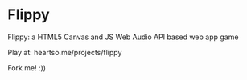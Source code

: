 Flippy
======

Flippy: a HTML5 Canvas and JS Web Audio API based web app game

Play at: heartso.me/projects/flippy

Fork me! :)) 